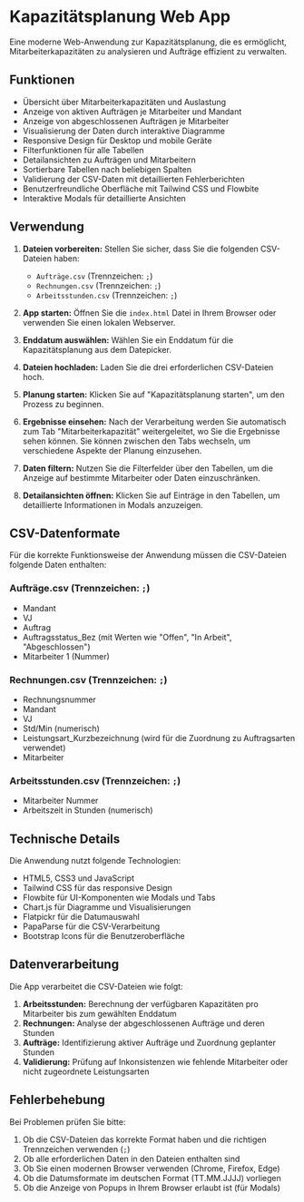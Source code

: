 # Kapazitätsplanung Web App

Eine moderne Web-Anwendung zur Kapazitätsplanung, die es ermöglicht, Mitarbeiterkapazitäten zu analysieren und Aufträge effizient zu verwalten.

## Funktionen

- Übersicht über Mitarbeiterkapazitäten und Auslastung
- Anzeige von aktiven Aufträgen je Mitarbeiter und Mandant
- Anzeige von abgeschlossenen Aufträgen je Mitarbeiter
- Visualisierung der Daten durch interaktive Diagramme
- Responsive Design für Desktop und mobile Geräte
- Filterfunktionen für alle Tabellen
- Detailansichten zu Aufträgen und Mitarbeitern
- Sortierbare Tabellen nach beliebigen Spalten
- Validierung der CSV-Daten mit detaillierten Fehlerberichten
- Benutzerfreundliche Oberfläche mit Tailwind CSS und Flowbite
- Interaktive Modals für detaillierte Ansichten

## Verwendung

1. **Dateien vorbereiten:** Stellen Sie sicher, dass Sie die folgenden CSV-Dateien haben:
   - `Aufträge.csv` (Trennzeichen: `;`)
   - `Rechnungen.csv` (Trennzeichen: `;`)
   - `Arbeitsstunden.csv` (Trennzeichen: `;`)

2. **App starten:** Öffnen Sie die `index.html` Datei in Ihrem Browser oder verwenden Sie einen lokalen Webserver.

3. **Enddatum auswählen:** Wählen Sie ein Enddatum für die Kapazitätsplanung aus dem Datepicker.

4. **Dateien hochladen:** Laden Sie die drei erforderlichen CSV-Dateien hoch.

5. **Planung starten:** Klicken Sie auf "Kapazitätsplanung starten", um den Prozess zu beginnen.

6. **Ergebnisse einsehen:** Nach der Verarbeitung werden Sie automatisch zum Tab "Mitarbeiterkapazität" weitergeleitet, wo Sie die Ergebnisse sehen können. Sie können zwischen den Tabs wechseln, um verschiedene Aspekte der Planung einzusehen.

7. **Daten filtern:** Nutzen Sie die Filterfelder über den Tabellen, um die Anzeige auf bestimmte Mitarbeiter oder Daten einzuschränken.

8. **Detailansichten öffnen:** Klicken Sie auf Einträge in den Tabellen, um detaillierte Informationen in Modals anzuzeigen.

## CSV-Datenformate

Für die korrekte Funktionsweise der Anwendung müssen die CSV-Dateien folgende Daten enthalten:

### Aufträge.csv (Trennzeichen: `;`)
- Mandant
- VJ
- Auftrag
- Auftragsstatus_Bez (mit Werten wie "Offen", "In Arbeit", "Abgeschlossen")
- Mitarbeiter 1 (Nummer)

### Rechnungen.csv (Trennzeichen: `;`)
- Rechnungsnummer
- Mandant
- VJ
- Std/Min (numerisch)
- Leistungsart_Kurzbezeichnung (wird für die Zuordnung zu Auftragsarten verwendet)
- Mitarbeiter

### Arbeitsstunden.csv (Trennzeichen: `;`)
- Mitarbeiter Nummer
- Arbeitszeit in Stunden (numerisch)

## Technische Details

Die Anwendung nutzt folgende Technologien:

- HTML5, CSS3 und JavaScript
- Tailwind CSS für das responsive Design
- Flowbite für UI-Komponenten wie Modals und Tabs
- Chart.js für Diagramme und Visualisierungen
- Flatpickr für die Datumauswahl
- PapaParse für die CSV-Verarbeitung
- Bootstrap Icons für die Benutzeroberfläche

## Datenverarbeitung

Die App verarbeitet die CSV-Dateien wie folgt:

1. **Arbeitsstunden:** Berechnung der verfügbaren Kapazitäten pro Mitarbeiter bis zum gewählten Enddatum
2. **Rechnungen:** Analyse der abgeschlossenen Aufträge und deren Stunden
3. **Aufträge:** Identifizierung aktiver Aufträge und Zuordnung geplanter Stunden
4. **Validierung:** Prüfung auf Inkonsistenzen wie fehlende Mitarbeiter oder nicht zugeordnete Leistungsarten

## Fehlerbehebung

Bei Problemen prüfen Sie bitte:
1. Ob die CSV-Dateien das korrekte Format haben und die richtigen Trennzeichen verwenden (`;`)
2. Ob alle erforderlichen Daten in den Dateien enthalten sind
3. Ob Sie einen modernen Browser verwenden (Chrome, Firefox, Edge)
4. Ob die Datumsformate im deutschen Format (TT.MM.JJJJ) vorliegen
5. Ob die Anzeige von Popups in Ihrem Browser erlaubt ist (für Modals) 
